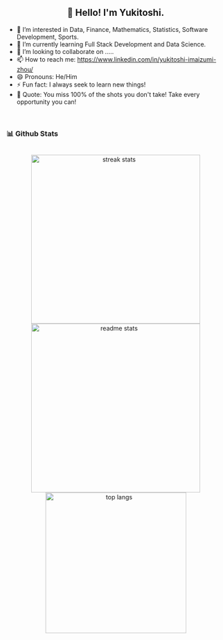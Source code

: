 <h2 align="center">👋 Hello! I'm Yukitoshi.</h2>

- 👀 I’m interested in Data, Finance, Mathematics, Statistics, Software Development, Sports.
- 🌱 I’m currently learning Full Stack Development and Data Science.
- 💞️ I’m looking to collaborate on .....
- 📫 How to reach me: https://www.linkedin.com/in/yukitoshi-imaizumi-zhou/
- 😄 Pronouns: He/Him
- ⚡ Fun fact: I always seek to learn new things!
- 🙏 Quote: You miss 100% of the shots you don't take! Take every opportunity you can!

<br>


### 📊 Github Stats
<br>
<div align=center>
  <img width=390 src="https://streak-stats.demolab.com/?user=yukitoshi12345&count_private=true&theme=react&border_radius=10" alt="streak stats"/>
  <br/>
  <img width=390 src="https://github-readme-stats.vercel.app/api?username=yukitoshi12345&show_icons=true&theme=react&rank_icon=github&border_radius=10" alt="readme stats" />
  <br/>
    <img width=325 align="center" src="https://github-readme-stats.vercel.app/api/top-langs/?username=yukitoshi12345&langs_count=8&layout=compact&theme=react&border_radius=10&size_weight=0.5&count_weight=0.5&exclude_repo=github-readme-stats" alt="top langs" />
</div>

<br>
